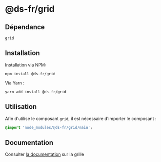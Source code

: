 # @ds-fr/grid

## Dépendance
```shell
grid
```

## Installation
Installation via NPM:
```
npm install @ds-fr/grid
```
Via Yarn :
```
yarn add install @ds-fr/grid
```

## Utilisation
Afin d'utilise le composant `grid`, il est nécessaire d'importer le composant :
```scss
@import 'node_modules/@ds-fr/grid/main';
```
## Documentation

Consulter [la documentation](#) sur la grille
